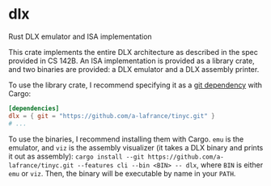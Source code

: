 # dlx
Rust DLX emulator and ISA implementation

This crate implements the entire DLX architecture as described in the spec provided in CS 142B. An ISA implementation is provided as a library crate, and two binaries are provided: a DLX emulator and a DLX assembly printer.

To use the library crate, I recommend specifying it as a [git dependency](https://doc.rust-lang.org/cargo/reference/specifying-dependencies.html#specifying-dependencies-from-git-repositories) with Cargo:

```toml
[dependencies]
dlx = { git = "https://github.com/a-lafrance/tinyc.git" }
# ...
```

To use the binaries, I recommend installing them with Cargo. `emu` is the emulator, and `viz` is the assembly visualizer (it takes a DLX binary and prints it out as assembly): `cargo install --git https://github.com/a-lafrance/tinyc.git --features cli --bin <BIN> -- dlx`, where `BIN` is either `emu` or `viz`. Then, the binary will be executable by name in your `PATH`.
